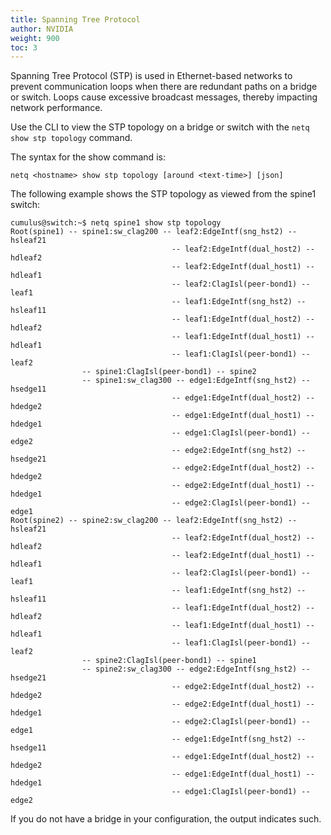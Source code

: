 ```yaml
---
title: Spanning Tree Protocol
author: NVIDIA
weight: 900
toc: 3
---
```


Spanning Tree Protocol (STP) is used in Ethernet-based networks to prevent communication loops when there are redundant paths on a bridge or switch. Loops cause excessive broadcast messages, thereby impacting network performance.

<!-- vale off -->
Use the CLI to view the STP topology on a bridge or switch with the `netq show stp topology` command. 
<!-- vale on -->

The syntax for the show command is:

```
netq <hostname> show stp topology [around <text-time>] [json]
```

The following example shows the STP topology as viewed from the spine1 switch:

```
cumulus@switch:~$ netq spine1 show stp topology
Root(spine1) -- spine1:sw_clag200 -- leaf2:EdgeIntf(sng_hst2) -- hsleaf21
                                    -- leaf2:EdgeIntf(dual_host2) -- hdleaf2
                                    -- leaf2:EdgeIntf(dual_host1) -- hdleaf1
                                    -- leaf2:ClagIsl(peer-bond1) -- leaf1
                                    -- leaf1:EdgeIntf(sng_hst2) -- hsleaf11
                                    -- leaf1:EdgeIntf(dual_host2) -- hdleaf2
                                    -- leaf1:EdgeIntf(dual_host1) -- hdleaf1
                                    -- leaf1:ClagIsl(peer-bond1) -- leaf2
                -- spine1:ClagIsl(peer-bond1) -- spine2
                -- spine1:sw_clag300 -- edge1:EdgeIntf(sng_hst2) -- hsedge11
                                    -- edge1:EdgeIntf(dual_host2) -- hdedge2
                                    -- edge1:EdgeIntf(dual_host1) -- hdedge1
                                    -- edge1:ClagIsl(peer-bond1) -- edge2
                                    -- edge2:EdgeIntf(sng_hst2) -- hsedge21
                                    -- edge2:EdgeIntf(dual_host2) -- hdedge2
                                    -- edge2:EdgeIntf(dual_host1) -- hdedge1
                                    -- edge2:ClagIsl(peer-bond1) -- edge1
Root(spine2) -- spine2:sw_clag200 -- leaf2:EdgeIntf(sng_hst2) -- hsleaf21
                                    -- leaf2:EdgeIntf(dual_host2) -- hdleaf2
                                    -- leaf2:EdgeIntf(dual_host1) -- hdleaf1
                                    -- leaf2:ClagIsl(peer-bond1) -- leaf1
                                    -- leaf1:EdgeIntf(sng_hst2) -- hsleaf11
                                    -- leaf1:EdgeIntf(dual_host2) -- hdleaf2
                                    -- leaf1:EdgeIntf(dual_host1) -- hdleaf1
                                    -- leaf1:ClagIsl(peer-bond1) -- leaf2
                -- spine2:ClagIsl(peer-bond1) -- spine1
                -- spine2:sw_clag300 -- edge2:EdgeIntf(sng_hst2) -- hsedge21
                                    -- edge2:EdgeIntf(dual_host2) -- hdedge2
                                    -- edge2:EdgeIntf(dual_host1) -- hdedge1
                                    -- edge2:ClagIsl(peer-bond1) -- edge1
                                    -- edge1:EdgeIntf(sng_hst2) -- hsedge11
                                    -- edge1:EdgeIntf(dual_host2) -- hdedge2
                                    -- edge1:EdgeIntf(dual_host1) -- hdedge1
                                    -- edge1:ClagIsl(peer-bond1) -- edge2
```

If you do not have a bridge in your configuration, the output indicates such.
